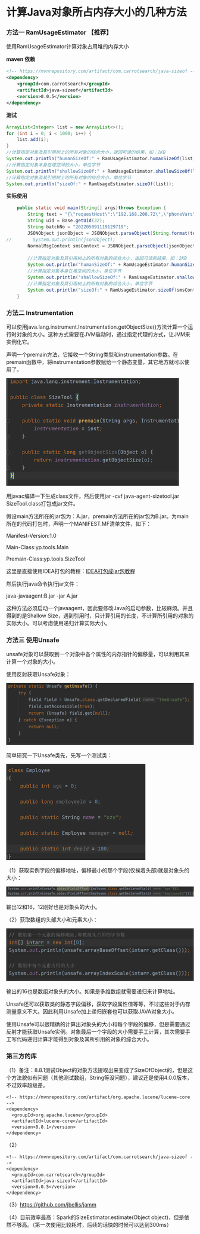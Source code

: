 # 计算Java对象所占内存大小的几种方法

### 方法一 RamUsageEstimator 【推荐】
使用RamUsageEstimator计算对象占用堆的内存大小

**maven 依赖**

```xml
<!-- https://mvnrepository.com/artifact/com.carrotsearch/java-sizeof -->
<dependency>
    <groupId>com.carrotsearch</groupId>
    <artifactId>java-sizeof</artifactId>
    <version>0.0.5</version>
</dependency>
```

**测试**

```java
ArrayList<Integer> list = new ArrayList<>();
for (int i = 0; i < 1000; i++) {
    list.add(i);
}
//计算指定对象及其引用树上的所有对象的综合大小，返回可读的结果，如：2KB
System.out.println("humanSizeOf:" + RamUsageEstimator.humanSizeOf(list));
//计算指定对象本身在堆空间的大小，单位字节
System.out.println("shallowSizeOf:" + RamUsageEstimator.shallowSizeOf(list));
//计算指定对象及其引用树上的所有对象的综合大小，单位字节
System.out.println("sizeOf:" + RamUsageEstimator.sizeOf(list));

```

**实际使用**

```java
    public static void main(String[] args)throws Exception {
        String text = "{\"requestHost\":\"192.168.200.72\",\"phoneVars\":[{\"mobile\":\"13318951715\",\"vars\":\"\",\"content\":\"【中智政源】您有访客来访，请点击查看来访人详情。\"},{\"mobile\":\"13318952214\",\"vars\":\"\",\"content\":\"【中智政源】您有访客来访，请点击查看来访人详情。\"}],\"batchNo\":\"%s\",\"signText\":\"中智政源\",\"nmsType\":\"1\",\"templateName\":\"通知短信测试\",\"inQueueTime\":1651900504346,\"custId\":\"21060111243897530933896649468547\",\"ChannelWayconfig\":{\"accessNum\":\"1069602088\",\"accountName\":\"东信测试账号\",\"appId\":\"td5673\",\"appSecret\":\"7aSdj4GT\",\"channel\":1,\"cmppSite\":\"120.133.16.65\",\"commitBatchNum\":500,\"nmsChannelType\":\"public\",\"portNum\":36001,\"qpsRate\":250,\"spCode\":4902},\"phoneNum\":500,\"partBatchNo\":\"%s\"}";
        String uid = Base.getUid(32);
        String batchNo = "202205091119129719";
        JSONObject jsonObject = JSONObject.parseObject(String.format(text, batchNo, uid));
//        System.out.println(jsonObject);
        NormalMsgContext smsContext = JSONObject.parseObject(jsonObject.toString(), NormalMsgContext.class);

        //计算指定对象及其引用树上的所有对象的综合大小，返回可读的结果，如：2KB
        System.out.println("humanSizeOf:" + RamUsageEstimator.humanSizeOf(smsContext));
        //计算指定对象本身在堆空间的大小，单位字节
        System.out.println("shallowSizeOf:" + RamUsageEstimator.shallowSizeOf(smsContext));
        //计算指定对象及其引用树上的所有对象的综合大小，单位字节
        System.out.println("sizeOf:" + RamUsageEstimator.sizeOf(smsContext));
    }
```



### 方法二 Instrumentation

可以使用java.lang.instrument.Instrumentation.getObjectSize()方法计算一个运行时对象的大小。这种方式需要在JVM启动时，通过指定代理的方式，让JVM来实例化它。

声明一个premain方法，它接收一个String类型和instrumentation参数。在premain函数中，将instrumentation参数赋给一个静态变量，其它地方就可以使用了。

 <img src=".\images\1.webp" alt="img" style="zoom:50%;" />

用javac编译一下生成class文件，然后使用jar -cvf java-agent-sizetool.jar SizeTool.class打包成jar文件。

假设main方法所在的jar包为：A.jar，premain方法所在的jar包为B.jar。为main所在的代码打包时，声明一个MANIFEST.MF清单文件，如下：

Manifest-Version:1.0

Main-Class:yp.tools.Main

Premain-Class:yp.tools.SizeTool

这里是直接使用IDEA打包的教程：[IDEA打包成jar包教程](https://links.jianshu.com/go?to=https%3A%2F%2Fjingyan.baidu.com%2Farticle%2F7e4409531fbf292fc1e2ef51.html)

然后执行java命令执行jar文件：

java-javaagent:B.jar -jar A.jar

这种方法必须启动一个javaagent，因此要修改Java的启动参数，比较麻烦。并且得到的是Shallow Size，遇到引用时，只计算引用的长度，不计算所引用的对象的实际大小。可以考虑使用递归计算实际大小。



### 方法三 使用Unsafe

unsafe对象可以获取到一个对象中各个属性的内存指针的偏移量，可以利用其来计算一个对象的大小。

使用反射获取Unsafe对象：

 <img src=".\images\2.webp" alt="img" style="zoom:50%;" />

简单研究一下Unsafe类先，先写一个测试类：

 <img src=".\images\3.webp" alt="img" style="zoom:50%;" />

（1）获取实例字段的偏移地址，偏移最小的那个字段(仅挨着头部)就是对象头的大小：

 ![img](.\images\4.webp)

输出12和16，12刚好也是对象头的大小。

（2）获取数组的头部大小和元素大小：

 <img src=".\images\5.webp" alt="img" style="zoom:67%;" />

输出的16也是数组对象头的大小。如果是多维数组就需要递归来计算地址。

Unsafe还可以获取类的静态字段偏移，获取字段属性值等等，不过这些对于内存测量意义不大。因此利用Unsafe加上递归嵌套也可以获取JAVA对象大小。

使用Unsafe可以很精确的计算出对象头的大小和每个字段的偏移，但是需要通过反射才能获取Unsafe实例。对象最后一个字段的大小需要手工计算，其次需要手工写代码递归计算才能得到对象及其所引用的对象的综合大小。



### 第三方的库

（1）备注：8.8.1测试Object的对象方法提取出来变成了SizeOfObject的，但是这个方法貌似有问题（其他测试数组，String等没问题），建议还是使用4.0.0版本，不过效率超级差。

```maven
<!-- https://mvnrepository.com/artifact/org.apache.lucene/lucene-core -->
<dependency>
  <groupId>org.apache.lucene</groupId>
  <artifactId>lucene-core</artifactId>
  <version>8.8.1</version>
</dependency>
```

（2）

```maven
<!-- https://mvnrepository.com/artifact/com.carrotsearch/java-sizeof -->
<dependency>
  <groupId>com.carrotsearch</groupId>
  <artifactId>java-sizeof</artifactId>
  <version>0.0.5</version>
</dependency>
```

（3）https://github.com/jbellis/jamm

（4）目前效率最高：Spark的SizeEstimator.estimate(Object object)，但是依然不够高。（第一次使用比较耗时，后续的话快的时候可以达到300ms）

